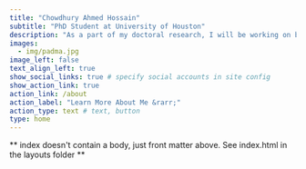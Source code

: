 ```yaml
---
title: "Chowdhury Ahmed Hossain"
subtitle: "PhD Student at University of Houston"
description: "As a part of my doctoral research, I will be working on bistable auxetic materials, materials that increases in width when expanded lengthwise and can have two stable states."
images:
  - img/padma.jpg
image_left: false
text_align_left: true
show_social_links: true # specify social accounts in site config
show_action_link: true
action_link: /about
action_label: "Learn More About Me &rarr;"
action_type: text # text, button
type: home
---
```


** index doesn't contain a body, just front matter above.
See index.html in the layouts folder **

